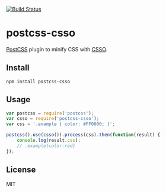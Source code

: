 [![Build Status](https://travis-ci.org/lahmatiy/postcss-csso.svg?branch=master)](https://travis-ci.org/lahmatiy/postcss-csso)

# postcss-csso

[PostCSS](https://github.com/postcss/postcss) plugin to minify CSS with [CSSO](https://github.com/css/csso).

## Install

```
npm install postcss-csso
```

## Usage

```js
var postcss = require('postcss');
var csso = require('postcss-csso');
var css = '.example { color: #FF0000; }';

postcss().use(csso()).process(css).then(function(result) {
    console.log(result.css);
    // .example{color:red}
});
```

## License

MIT
